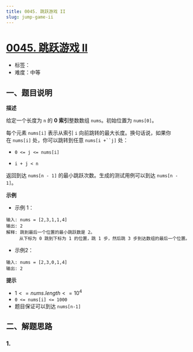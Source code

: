 ```yaml
---
title: 0045. 跳跃游戏 II
slug: jump-game-ii
---
```


# [0045. 跳跃游戏 II](https://leetcode.cn/problems/jump-game-ii/)

- 标签：
- 难度：中等

## 一、题目说明

**描述**

给定一个长度为 `n` 的 **0 索引**整数数组 `nums`。初始位置为 `nums[0]`。

每个元素 `nums[i]` 表示从索引 `i` 向前跳转的最大长度。换句话说，如果你在 `nums[i]` 处，你可以跳转到任意 `nums[i +``j]` 处：

* `0 <= j <= nums[i]`

* `i + j < n`

返回到达 `nums[n - 1]` 的最小跳跃次数。生成的测试用例可以到达 `nums[n - 1]`。

**示例**

* 示例 1：

```text
输入: nums = [2,3,1,1,4]
输出: 2
解释: 跳到最后一个位置的最小跳跃数是 2。
     从下标为 0 跳到下标为 1 的位置，跳 1 步，然后跳 3 步到达数组的最后一个位置。
```

* 示例2：

```text
输入: nums = [2,3,0,1,4]
输出: 2
```

**提示**

* $1 <= nums.length <= 10^4$
* `0 <= nums[i] <= 1000`
* 题目保证可以到达 `nums[n-1]`

## 二、解题思路

### 1.
